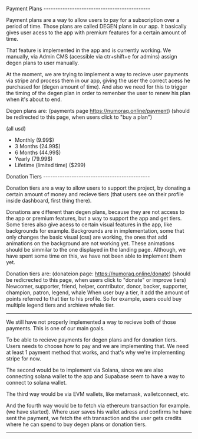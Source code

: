 Payment Plans ---------------------------------------------

Payment plans are a way to allow users to pay for a subscription over a period of time. Those plans are called DEGEN plans in our app. It basically gives user acess to the app with premium features for a certain amount of time.

That feature is implemented in the app and is currently working. We manually, via Admin CMS (acessible via ctr+shift+e for admins) assign degen plans to user manually.

At the moment, we are trying to implement a way to recieve user payments via stripe and process them in our app, giving the user the correct acess he purchased for (degen amount of time). And also we need for this to trigger the timing of the degen plan in order to remenber the user to renew his plan when it's about to end.

Degen plans are: (payments page https://numoraq.online/payment)
(should be redirected to this page, when users click to "buy a plan")

(all usd)
- Monthly (9.99$)
- 3 Months (24.99$)
- 6 Months (44.99$)
- Yearly (79.99$)
- Lifetime (limited time) ($299)

Donation Tiers ---------------------------------------------

Donation tiers are a way to allow users to support the project, by donating a certain amount of money and recieve tiers (that users see on their profile inside dashboard, first thing there).

Donations are different than degen plans, because they are not access to the app or premium features, but a way to support the app and get tiers. Some tieres also give acess to certain visual features in the app, like backgrounds for example. Backgrounds are in implementation, some that only changes the basic visual (css) are working, the ones that add animations on the background are not working yet. These animations should be simmilar to the one displayed in the landing page. Although, we have spent some time on this, we have not been able to implement them yet.

Donation tiers are: (donateion page: https://numoraq.online/donate)
(should be redicrected to this page, when users click to "donate" or improve tiers)
Newcomer, supporter, friend, helper, contributor, donor, backer, supporter, champion, patron, legend, whale
When user buy a tier, it add the amount of points referred to that tier to his profile. So for example, users could buy multiple legend tiers and archieve whale tier.

--------------------------------------------------------------


We still have not properly implemented a way to recieve both of those payments.
This is one of our main goals.

To be able to recieve payments for degen plans and for donation tiers. Users needs to choose how to pay and we are implementing that. We need at least 1 payment method that works, and that's why we're implementing stripe for now.

The second would be to implement via Solana, since we are also connecting solana wallet to the app and Supabase seem to have a way to connect to solana wallet.

The third way would be via EVM wallets, like metamask, walletconnect, etc.

And the fourth way would be to fetch via ethereum transaction for example. (we have started). Where user saves his wallet adress and confirms he have sent the payment,  we fetch the eth transaction and the user gets credits where he can spend to buy degen plans or donation tiers.

--------------------------------------------------------------



